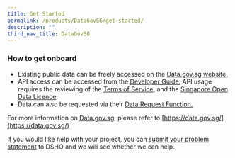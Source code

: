 ```yaml
---
title: Get Started
permalink: /products/DataGovSG/get-started/
description: ""
third_nav_title: DataGovSG
---
```

### **How to get onboard**
* Existing public data can be freely accessed on the [Data.gov.sg website.](https://data.gov.sg/)
* API access can be accessed from the [Developer Guide.](https://data.gov.sg/developer)   API usage requires the reviewing of the [Terms of Service](https://data.gov.sg/privacy-and-website-terms), and the [Singapore Open Data Licence](https://data.gov.sg/open-data-licence).
* Data can also be requested via their [Data Request Function.](https://github.com/datagovsg/datagovsg-datasets/issues/new?title=Dataset%20request:%20%3Cdataset%20title%3E) 

For more information on [Data.gov.sg](https://data.gov.sg/), please refer to [https://data.gov.sg/](https://data.gov.sg/)

If you would like help with your project, you can [submit your problem statement](https://form.gov.sg/636b02cff8cbe3001165f9dd) to DSHO and we will see whether we can help. 